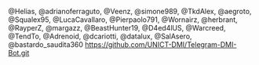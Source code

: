 @Helias, @adrianoferraguto, @Veenz, @simone989, @TkdAlex, @aegroto, @Squalex95, @LucaCavallaro, @Pierpaolo791, @Wornairz, @herbrant, @RayperZ, @margazz, @BeastHunter19, @D4ed4lUS, @Warcreed, @TendTo, @Adrenoid, @dcariotti, @datalux, @SalAsero, @bastardo_saudita360
https://github.com/UNICT-DMI/Telegram-DMI-Bot.git